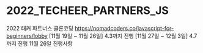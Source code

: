 # 2022_TECHEER_PARTNERS_JS

2022 태커 파트너스 클론코딩 https://nomadcoders.co/javascript-for-beginners/lobby
[11월 19일 ~ 11월 26일] 4.3까지 진행
[11월 27일 ~ 12월 3일] 4.7까지 진행
11월 26일 진행사항
